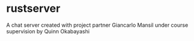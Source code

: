 # rustserver
A chat server created with project partner Giancarlo Mansil under course supervision by Quinn Okabayashi
